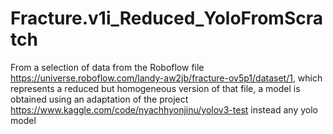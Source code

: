 # Fracture.v1i_Reduced_YoloFromScratch
From a selection of data from the Roboflow file https://universe.roboflow.com/landy-aw2jb/fracture-ov5p1/dataset/1, which represents a reduced but homogeneous version of that file, a model is obtained using  an adaptation of  the project https://www.kaggle.com/code/nyachhyonjinu/yolov3-test instead any yolo model 
